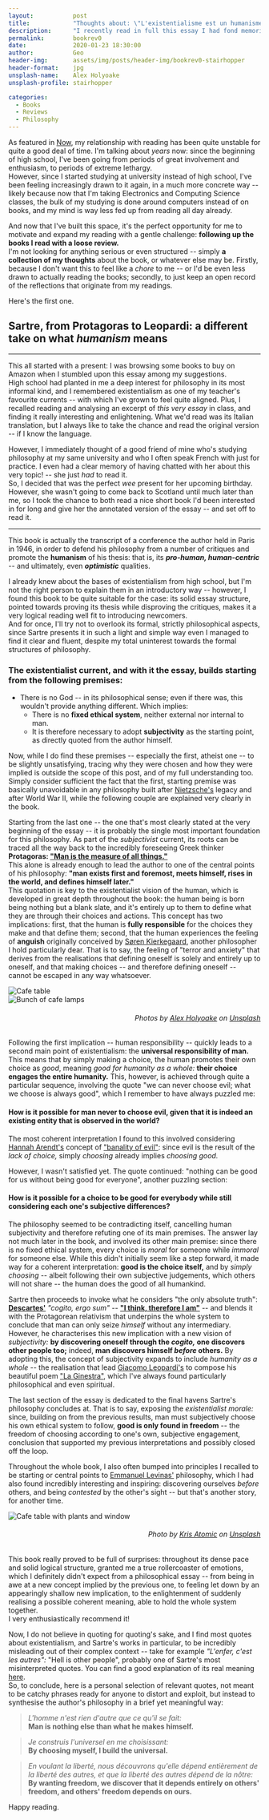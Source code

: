 ```yaml
---
layout:           post
title:            "Thoughts about: \"L'existentialisme est un humanisme\" by J. P. Sartre"
description:      "I recently read in full this essay I had fond memories of from high school. Here's my (loose) review"
permalink:        bookrev0
date:             2020-01-23 18:30:00
author:           Geo
header-img:       assets/img/posts/header-img/bookrev0-stairhopper
header-format:    jpg
unsplash-name:    Alex Holyoake
unsplash-profile: stairhopper

categories:
  - Books
  - Reviews
  - Philosophy
---
```


As featured in [Now](/now), my relationship with reading has been quite unstable for quite a good deal of time. I'm talking about *years* now: since the beginning of high school, I've been going from periods of great involvement and enthusiasm, to periods of extreme lethargy.   
However, since I started studying at university instead of high school, I've been feeling increasingly drawn to it again, in a much more concrete way -- likely because now that I'm taking Electronics and Computing Science classes, the bulk of my studying is done around computers instead of on books, and my mind is way less fed up from reading all day already.

And now that I've built this space, it's the perfect opportunity for me to motivate and expand my reading with a gentle challenge: **following up the books I read with a loose review.**   
I'm not looking for anything serious or even structured -- simply **a collection of my thoughts** about the book, or whatever else may be. Firstly, because I don't want this to feel like a *chore* to me -- or I'd be even less drawn to actually reading the books; secondly, to just keep an open record of the reflections that originate from my readings.

Here's the first one.

## Sartre, from Protagoras to Leopardi: a different take on what *humanism* means
---

This all started with a present: I was browsing some books to buy on Amazon when I stumbled upon this essay among my suggestions.   
High school had planted in me a deep interest for philosophy in its most informal kind, and I remembered existentialism as one of my teacher's favourite currents -- with which I've grown to feel quite aligned. Plus, I recalled reading and analysing an excerpt of *this very essay* in class, and finding it really interesting and enlightening. What we'd read was its Italian translation, but I always like to take the chance and read the original version -- if I know the language.

However, I immediately thought of a good friend of mine who's studying philosophy at my same university and who I often speak French with just for practice. I even had a clear memory of having chatted with her about this very topic! -- she just *had* to read it.   
So, I decided that was the perfect *wee* present for her upcoming birthday. However, she wasn't going to come back to Scotland until much later than me, so I took the chance to both read a nice short book I'd been interested in for long and give her the annotated version of the essay -- and set off to read it.

---

This book is actually the transcript of a conference the author held in Paris in 1946, in order to defend his philosophy from a number of critiques and promote the **humanism** of his thesis: that is, its ***pro-human, human-centric*** -- and ultimately, even ***optimistic*** qualities.

I already knew about the bases of existentialism from high school, but I'm not the right person to explain them in an introductory way -- however, I found this book to be quite suitable for the case: its solid essay structure, pointed towards proving its thesis while disproving the critiques, makes it a very logical reading well fit to introducing newcomers.   
And for once, I'll try not to overlook its formal, strictly philosophical aspects, since Sartre presents it in such a light and simple way even I managed to find it clear and fluent, despite my total uninterest towards the formal structures of philosophy.

### The existentialist current, and with it the essay, builds starting from the following premises:
- There is no God -- in its philosophical sense; even if there was, this wouldn't provide anything different. Which implies:
  - There is no **fixed ethical system**, neither external nor internal to man.
  - It is therefore necessary to adopt **subjectivity** as the starting point, as directly quoted from the author himself.

Now, while I do find these premises -- especially the first, atheist one -- to be slightly unsatisfying, tracing why they were chosen and how they were implied is outside the scope of this post, and of my full understanding too. Simply consider sufficient the fact that the first, starting premise was basically unavoidable in any philosophy built after [Nietzsche's](https://en.wikipedia.org/wiki/Friedrich_Nietzsche "Friedrich Nietzsche: 19th century German philosopher on Wikipedia") legacy and after World War II, while the following couple are explained very clearly in the book.

Starting from the last one -- the one that's most clearly stated at the very beginning of the essay -- it is probably the single most important foundation for this philosophy. As part of the *subjectivist* current, its roots can be traced all the way back to the incredibly foreseeing Greek thinker **Protagoras: ["Man is the measure of all things."](http://wisdom.tenner.org/blog/man-is-the-measure-of-all-things)**   
This alone is already enough to lead the author to one of the central points of his philosophy: **"man exists first and foremost, meets himself, rises in the world, and defines himself later."**   
This quotation is key to the existentialist vision of the human, which is developed in great depth throughout the book: the human being is born being nothing but a blank slate, and it's entirely up to them to define what they are through their choices and actions. This concept has two implications: first, that the human is **fully responsible** for the choices they make and that define them; second, that the human experiences the feeling of **anguish** originally conceived by [Søren Kierkegaard](https://en.wikipedia.org/wiki/S%C3%B8ren_Kierkegaard "Søren Kierkegaard: 19th century Danish philosopher on Wikipedia"), another philosopher I hold particularly dear. That is to say, the feeling of "terror and anxiety" that derives from the realisations that defining oneself is solely and entirely up to oneself, and that making choices -- and therefore defining oneself -- cannot be escaped in any way whatsoever.

<div class="inner-wrapper">
  <div class="sm-1-col lg-2-col pull-left">
    <img src="assets/img/posts/2020-01-23/1.jpg" alt="Cafe table">
  </div>
  <div class="sm-1-col lg-2-col pull-right">
    <img src="assets/img/posts/2020-01-23/2.jpg" alt="Bunch of cafe lamps">
    <h6 style="text-align: right"><i>Photos by <a href="https://unsplash.com/@stairhopper">Alex Holyoake</a> on <a href="https://unsplash.com">Unsplash</a></i></h6>
  </div>
</div>

Following the first implication -- human responsibility -- quickly leads to a second main point of existentialism: the **universal responsibility of man.** This means that by simply making a choice, the human promotes their own choice as *good*, meaning *good for humanity as a whole:* **their choice engages the entire humanity.** This, however, is achieved through quite a particular sequence, involving the quote "we can never choose evil; what we choose is always good", which I remember to have always puzzled me:
#### How is it possible for man never to choose evil, given that it is indeed an existing entity that is observed in the world?
The most coherent interpretation I found to this involved considering [Hannah Arendt's](https://en.wikipedia.org/wiki/Hannah_Arendt "Hannah Arendt: 20th century German-American Jewish philosopher on Wikipedia") concept of ["banality of evil"](https://www.brainpickings.org/2017/02/07/hannah-arendt-the-banality-of-evil): since evil is the result of the *lack of choice,* simply *choosing* already implies *choosing good.*

However, I wasn't satisfied yet. The quote continued: "nothing can be good for us without being good for everyone", another puzzling section:
#### How is it possible for a choice to be good for everybody while still considering each one's subjective differences?
The philosophy seemed to be contradicting itself, cancelling human subjectivity and therefore refuting one of its main premises. The answer lay not much later in the book, and involved its other main premise: since there is no fixed ethical system, every choice is *moral* for someone while *immoral* for someone else. While this didn't initially seem like a step forward, it made way for a coherent interpretation: **good is the choice itself,** and by *simply choosing* -- albeit following their own subjective judgements, which others will not share -- the human does the good of all humankind.

Sartre then proceeds to invoke what he considers "the only absolute truth": **[Descartes'](https://en.wikipedia.org/wiki/Ren%C3%A9_Descartes "René Descartes: 17th century French Philosopher René Descartes on Wikipedia")** *"cogito, ergo sum"* -- **["I think, therefore I am"](https://1000wordphilosophy.com/2018/11/26/descartes-i-think-therefore-i-am)** -- and blends it with the Protagorean relativism that underpins the whole system to conclude that man can only seize *himself* without any intermediary.   
However, he characterises this new implication with a new vision of *subjectivity:* **by discovering oneself through the *cogito,* one discovers other people too;** indeed, **man discovers himself *before* others.** By adopting this, the concept of subjectivity expands to include *humanity as a whole* -- the realisation that lead [Giacomo Leopardi's](https://en.wikipedia.org/wiki/Giacomo_Leopardi "Giacomo Leopardi: 19th century Italian poet on Wikipedia") to compose his beautiful poem ["La Ginestra"](http://www.leopardi.it/canti34.php), which I've always found particularly philosophical and even spiritual.

The last section of the essay is dedicated to the final havens Sartre's philosophy concludes at. That is to say, exposing the *existentialist morale:* since, building on from the previous results, man must subjectively choose his own ethical system to follow, **good is only found in freedom** -- the freedom of choosing according to one's own, subjective engagement, conclusion that supported my previous interpretations and possibly closed off the loop.

Throughout the whole book, I also often bumped into principles I recalled to be starting or central points to [Emmanuel Levinas'](https://en.wikipedia.org/wiki/Emmanuel_Levinas "Emmanuel Levinas: 20th century French-Lithuanian Jewish philosopher on Wikipedia") philosophy, which I had also found incredibly interesting and inspiring: discovering ourselves *before* others, and being *contested* by the other's sight -- but that's another story, for another time.

<img src="assets/img/posts/2020-01-23/3.jpg" alt="Cafe table with plants and window">
<h6 style="text-align: right"><i>
  Photo by
  <a href="https://unsplash.com/@krisatomic">
  Kris Atomic</a>
  on
  <a href="https://unsplash.com">
  Unsplash</a>
</i></h6>

This book really proved to be full of surprises: throughout its dense pace and solid logical structure, granted me a true rollercoaster of emotions, which I definitely didn't expect from a philosophical essay -- from being in awe at a new concept implied by the previous one, to feeling let down by an appearingly shallow new implication, to the enlightenment of suddenly realising a possible coherent meaning, able to hold the whole system together.   
I very enthusiastically recommend it!

Now, I do not believe in quoting for quoting's sake, and I find most quotes about existentialism, and Sartre's works in particular, to be incredibly misleading out of their complex context -- take for example *"L'enfer, c'est les autres":* "Hell is other people", probably one of Sartre's most misinterpreted quotes.
You can find a good explanation of its real meaning [here](https://www.the-philosophy.com/sartre-hell-is-other-people "The-Philosophy: Sartre's 'No Exit' and the question of other people").   
So, to conclude, here is a personal selection of relevant quotes, not meant to be catchy phrases ready for anyone to distort and exploit, but instead to synthesise the author's philosophy in a brief yet meaningful way:

> *L'homme n'est rien d'autre que ce qu'il se fait:*    
**Man is nothing else than what he makes himself.**

> *Je construis l'universel en me choisissant:*   
**By choosing myself, I build the universal.**

> *En voulant la liberté, nous découvrons qu'elle dépend entièrement de la liberté des autres, et que la liberté des autres dépend de la nôtre:*    
**By wanting freedom, we discover that it depends entirely on others' freedom, and others' freedom depends on ours.**

Happy reading.